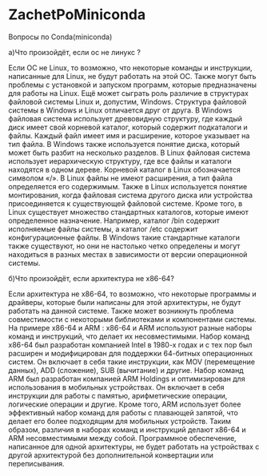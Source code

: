 # ZachetPoMiniconda
Вопросы по Conda(miniconda)

а)Что произойдёт, если ос не линукс ?

 Если ОС не Linux, то возможно, что некоторые команды и инструкции, написанные для Linux, не будут работать на этой ОС. Также могут быть проблемы с установкой и запуском программ, которые предназначены для работы на Linux. 
 Ещё может сыграть роль различие в структурах файловой системы Linux и, допустим, Windows. Структура файловой системы в Windows и Linux отличается друг от друга. В Windows файловая система использует древовидную структуру, где каждый диск имеет свой корневой каталог, который содержит подкаталоги и файлы. Каждый файл имеет имя и расширение, которое указывает на тип файла. В Windows также используется понятие диска, который может быть разбит на несколько разделов. 
 В Linux файловая система использует иерархическую структуру, где все файлы и каталоги находятся в одном дереве. Корневой каталог в Linux обозначается символом «/». В Linux файлы не имеют расширения, а тип файла определяется его содержимым. Также в Linux используется понятие монтирования, когда файловая система другого диска или устройства присоединяется к существующей файловой системе. 
 Кроме того, в Linux существует множество стандартных каталогов, которые имеют определенное назначение. Например, каталог /bin содержит исполняемые файлы системы, а каталог /etc содержит конфигурационные файлы. В Windows такие стандартные каталоги также существуют, но они не настолько четко определены и могут находиться в разных местах в зависимости от версии операционной системы.

б)Что произойдёт, если архитектура не x86-64?
 
 Если архитектура не x86-64, то возможно, что некоторые программы и драйверы, которые были написаны для этой архитектуры, не будут работать на данной системе. Также может возникнуть проблема совместимости с некоторыми библиотеками и компонентами системы. 
 На примере x86-64 и ARM : x86-64 и ARM используют разные наборы команд и инструкций, что делает их несовместимыми. Набор команд x86-64 был разработан компанией Intel в 1980-х годах и с тех пор был расширен и модифицирован для поддержки 64-битных операционных систем. Он включает в себя такие инструкции, как MOV (перемещение данных), ADD (сложение), SUB (вычитание) и другие. 
 Набор команд ARM был разработан компанией ARM Holdings и оптимизирован для использования в мобильных устройствах. Он включает в себя инструкции для работы с памятью, арифметические операции, логические операции и другие. Кроме того, ARM использует более эффективный набор команд для работы с плавающей запятой, что делает его более подходящим для мобильных устройств. 
 Таким образом, различия в наборах команд и инструкций делают x86-64 и ARM несовместимыми между собой. Программное обеспечение, написанное для одной архитектуры, не будет работать на устройствах с другой архитектурой без дополнительной конвертации или переписывания.
